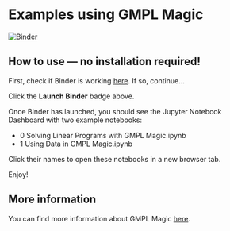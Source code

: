 # Examples using GMPL Magic

[![Binder](http://mybinder.org/badge.svg)](http://mybinder.org:/repo/nelsonuhan/gmplmagicexamples)

## How to use &mdash; no installation required!

First, check if Binder is working [here](http://mybinder.org/status/). If so, continue...

Click the __Launch Binder__ badge above. 

Once Binder has launched, you should see the Jupyter Notebook Dashboard with two example notebooks:

* 0 Solving Linear Programs with GMPL Magic.ipynb
* 1 Using Data in GMPL Magic.ipynb

Click their names to open these notebooks in a new browser tab.

Enjoy!

## More information

You can find more information about GMPL Magic [here](https://github.com/nelsonuhan/gmplmagic).